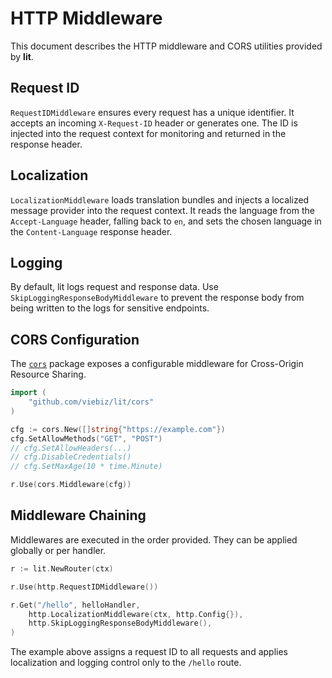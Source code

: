 # HTTP Middleware

This document describes the HTTP middleware and CORS utilities provided by **lit**.

## Request ID

`RequestIDMiddleware` ensures every request has a unique identifier. It accepts an incoming `X-Request-ID` header or generates one. The ID is injected into the request context for monitoring and returned in the response header.

## Localization

`LocalizationMiddleware` loads translation bundles and injects a localized message provider into the request context. It reads the language from the `Accept-Language` header, falling back to `en`, and sets the chosen language in the `Content-Language` response header.

## Logging

By default, lit logs request and response data. Use `SkipLoggingResponseBodyMiddleware` to prevent the response body from being written to the logs for sensitive endpoints.

## CORS Configuration

The [`cors`](../cors) package exposes a configurable middleware for Cross-Origin Resource Sharing.

```go
import (
    "github.com/viebiz/lit/cors"
)

cfg := cors.New([]string{"https://example.com"})
cfg.SetAllowMethods("GET", "POST")
// cfg.SetAllowHeaders(...)
// cfg.DisableCredentials()
// cfg.SetMaxAge(10 * time.Minute)

r.Use(cors.Middleware(cfg))
```

## Middleware Chaining

Middlewares are executed in the order provided. They can be applied globally or per handler.

```go
r := lit.NewRouter(ctx)

r.Use(http.RequestIDMiddleware())

r.Get("/hello", helloHandler,
    http.LocalizationMiddleware(ctx, http.Config{}),
    http.SkipLoggingResponseBodyMiddleware(),
)
```

The example above assigns a request ID to all requests and applies localization and logging control only to the `/hello` route.
